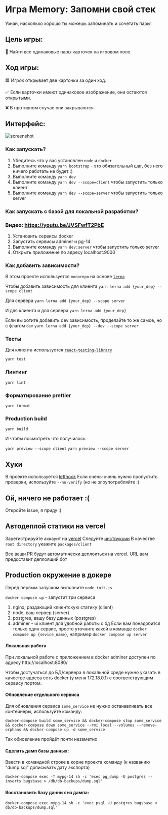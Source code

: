 # Игра Memory: Запомни свой стек
Узнай, насколько хорошо ты можешь запоминать и сочетать пары!

## Цель игры:
🔎 Найти все одинаковые пары карточек на игровом поле.

## Ход игры:

🟦 Игрок открывает две карточки за один ход.

✅ Если карточки имеют одинаковое изображение, они остаются открытыми.

❌ В противном случае они закрываются.

## Интерфейс:

![screenshot](memory-game-interface.png)

### Как запускать?

1. Убедитесь что у вас установлен `node` и `docker`
2. Выполните команду `yarn bootstrap` - это обязательный шаг, без него ничего работать не будет :)
3. Выполните команду `yarn dev`
4. Выполните команду `yarn dev --scope=client` чтобы запустить только клиент
5. Выполните команду `yarn dev --scope=server` чтобы запустить только server

### Как запускать с базой для локальной разработки?

### Видео: https://youtu.be/JVSFwfT2PbE

1. Установить сервисы docker
2. Запустить сервисы adminer и pg-14
3. Выполните команду `yarn dev:server` чтобы запустить только server
4. Открыть приложение по адресу localhost:9000

### Как добавить зависимости?
В этом проекте используется `monorepo` на основе [`lerna`](https://github.com/lerna/lerna)

Чтобы добавить зависимость для клиента
```yarn lerna add {your_dep} --scope client```

Для сервера
```yarn lerna add {your_dep} --scope server```

И для клиента и для сервера
```yarn lerna add {your_dep}```


Если вы хотите добавить dev зависимость, проделайте то же самое, но с флагом `dev`
```yarn lerna add {your_dep} --dev --scope server```


### Тесты

Для клиента используется [`react-testing-library`](https://testing-library.com/docs/react-testing-library/intro/)

```yarn test```

### Линтинг

```yarn lint```

### Форматирование prettier

```yarn format```

### Production build

```yarn build```

И чтобы посмотреть что получилось


`yarn preview --scope client`
`yarn preview --scope server`

## Хуки
В проекте используется [lefthook](https://github.com/evilmartians/lefthook)
Если очень-очень нужно пропустить проверки, используйте `--no-verify` (но не злоупотребляйте :)

## Ой, ничего не работает :(

Откройте issue, я приду :)

## Автодеплой статики на vercel
Зарегистрируйте аккаунт на [vercel](https://vercel.com/)
Следуйте [инструкции](https://vitejs.dev/guide/static-deploy.html#vercel-for-git)
В качестве `root directory` укажите `packages/client`

Все ваши PR будут автоматически деплоиться на vercel. URL вам предоставит деплоящий бот

## Production окружение в докере
Перед первым запуском выполните `node init.js`


`docker compose up` - запустит три сервиса
1. nginx, раздающий клиентскую статику (client)
2. node, ваш сервер (server)
3. postgres, вашу базу данных (postgres)
4. adminer - ui клиент для удобной работы с бд
Если вам понадобится только один сервис, просто уточните какой в команде
`docker compose up {sevice_name}`, например `docker compose up server`

#### Локальная работа
При локальной работе с приложением в docker adminer доступен по адресу http://localhost:8080/

Чтобы достучаться до БД/сервера в локальной среде нужно указать в качестве адреса сеть docker (у меня 172.18.0.1) с соответствующим сервису портом.

#### Обновление отдельного сервиса
Для обновления сервиса `some_service` не нужно останавливать все контейнеры,
используйте команду:

`docker-compose build some_service &&
docker-compose stop some_service &&
docker-compose down some_service --rmi local --volumes --remove-orphans &&
docker-compose up -d some_service`

Так обновление пройдёт почти незаметно

#### Сделать дамп базы данных:

Ввести в командной строке в корне проекта команду
(к названию "dump.sql" дописывать дату экспорта)

`docker-compose exec -T mypg-14 sh -c 'exec pg_dump -U postgres --inserts bugsbase > /db/db-backups/dump.sql'`

#### Восстановить базу данных из дампа:

`docker-compose exec mypg-14 sh -c 'exec psql -U postgres bugsbase < db/db-backups/dump.sql'`
